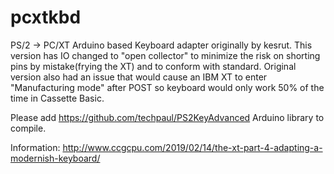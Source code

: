 # pcxtkbd

PS/2 -> PC/XT Arduino based Keyboard adapter originally by kesrut. 
This version has IO changed to "open collector" to minimize the risk on shorting pins by mistake(frying the XT) and to conform with standard. Original version also had an issue that would cause an IBM XT to enter "Manufacturing mode" after POST so keyboard would only work 50% of the time in Cassette Basic. 

Please add https://github.com/techpaul/PS2KeyAdvanced Arduino library to compile.

Information: http://www.ccgcpu.com/2019/02/14/the-xt-part-4-adapting-a-modernish-keyboard/
